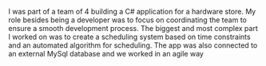 I was part of a team of 4 building a C# application for a hardware store. My role besides being a developer was to focus on coordinating the team to ensure a smooth development process.
The biggest and most complex part I worked on was to create a scheduling system based on time constraints and an automated algorithm for scheduling. The app was also connected to an external MySql database and we worked in an agile way